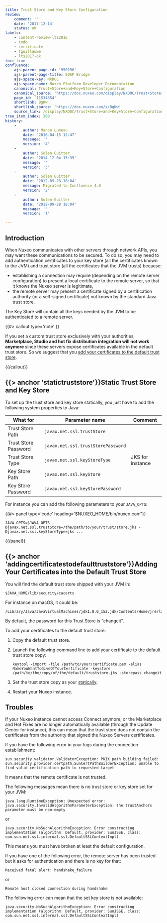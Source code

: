 ```yaml
---
title: Trust Store and Key Store Configuration
review:
    comment: ''
    date: '2017-12-14'
    status: ok
labels:
    - content-review-lts2016
    - todo
    - certificate
    - fguillaume
    - lts2017-ok
toc: true
confluence:
    ajs-parent-page-id: '950296'
    ajs-parent-page-title: SOAP Bridge
    ajs-space-key: NXDOC
    ajs-space-name: Nuxeo Platform Developer Documentation
    canonical: Trust+Store+and+Key+Store+Configuration
    canonical_source: 'https://doc.nuxeo.com/display/NXDOC/Trust+Store+and+Key+Store+Configuration'
    page_id: '11534854'
    shortlink: BgKw
    shortlink_source: 'https://doc.nuxeo.com/x/BgKw'
    source_link: /display/NXDOC/Trust+Store+and+Key+Store+Configuration
tree_item_index: 300
history:
    -
        author: Manon Lumeau
        date: '2016-04-15 12:47'
        message: ''
        version: '4'
    -
        author: Solen Guitter
        date: '2014-12-04 15:39'
        message: ''
        version: '3'
    -
        author: Solen Guitter
        date: '2012-09-28 18:04'
        message: Migrated to Confluence 4.0
        version: '2'
    -
        author: Solen Guitter
        date: '2012-09-28 18:04'
        message: ''
        version: '1'

---
```

## Introduction

When Nuxeo communicates with other servers through network APIs, you may want these communications to be secured. To do so, you may need to add authentication certificates to your key store (all the certificates known to the JVM) and trust store (all the certificates that the JVM trusts) because:

*   establishing a connection may require (depending on the remote server configuration) to present a local certificate to the remote server, so that it knows the Nuxeo server is legitimate,
*   the remote server may present a certificate signed by a certification authority (or a self-signed certificate) not known by the standard Java trust store.

The Key Store will contain all the keys needed by the JVM to be authenticated to a remote server.

{{#> callout type='note' }}

If you set a custom trust store exclusively with your authorities, **Marketplace, Studio and hot fix distribution integration will not work anymore** since these servers expose certificates available in the default trust store. So we suggest that you [add your certificates to the default trust store](#addingcertificatestodefaulttruststore).

{{/callout}}

## {{> anchor 'statictruststore'}}Static Trust Store and Key Store

To set up the trust store and key store statically, you just have to add the following system properties to Java:

| What for | Parameter name | Comment |
| --- | --- | --- |
| Trust Store Path | `javax.net.ssl.trustStore` | |
| Trust Store Password | `javax.net.ssl.trustStorePassword` | |
| Trust Store Type | `javax.net.ssl.keyStoreType` | JKS for instance |
| Key Store Path | `javax.net.ssl.keyStore` | |
| Key Store Password | `javax.net.ssl.keyStorePassword` | &nbsp; |

For instance you can add the following parameters to your `JAVA_OPTS`:

{{#> panel type='code' heading='$NUXEO_HOME/bin/nuxeo.conf'}}

```
JAVA_OPTS=$JAVA_OPTS -Djavax.net.ssl.trustStore=/the/path/to/your/trust/store.jks -Djavax.net.ssl.keyStoreType=jks ...
```

{{/panel}}


## {{> anchor 'addingcertificatestodefaulttruststore'}}Adding Your Certificates into the Default Trust Store

You will find the default trust store shipped with your JVM in:
```
$JAVA_HOME/lib/security/cacerts
```
For instance on macOS, it could be:
```
/Library/Java/JavaVirtualMachines/jdk1.8.0_152.jdk/Contents/Home/jre/lib/security/cacerts
```

By default, the password for this Trust Store is "changeit".

To add your certificates to the default trust store:

1.  Copy the default trust store.
2.  Launch the following command line to add your certificate to the default trust store copy:
    ```
    keytool -import -file /path/to/your/certificate.pem -alias NameYouWantToGiveOfYourCertificate -keystore /path/to/the/copy/of/the/default/truststore.jks -storepass changeit
    ```

3.  Set the trust store copy as your [statically](#statictruststore).
4.  Restart your Nuxeo instance.

## Troubles

If your Nuxeo instance cannot access Connect anymore, or the Marketplace and Hot Fixes are no longer automatically available (through the Update Center for instance), this can mean that the trust store does not contain the certificates from the authority that signed the Nuxeo Servers certificates.

If you have the following error in your logs during the connection establishment:

```
sun.security.validator.ValidatorException: PKIX path building failed: sun.security.provider.certpath.SunCertPathBuilderException: unable to find valid certification path to requested target

```

It means that the remote certificate is not trusted.

The following messages mean there is no trust store or key store set for your JVM:

```
java.lang.RuntimeException: Unexpected error: java.security.InvalidAlgorithmParameterException: the trustAnchors parameter must be non-empty

```

or

```
java.security.NoSuchAlgorithmException: Error constructing implementation (algorithm: Default, provider: SunJSSE, class: com.sun.net.ssl.internal.ssl.DefaultSSLContextImpl)

```

This means you must have broken at least the default configuration.

If you have one of the following error, the remote server has been trusted but it asks for authentication and there is no key for that:

```
Received fatal alert: handshake_failure

```

or

```
Remote host closed connection during handshake

```

The following error can mean that the set key store is not available:

```
java.security.NoSuchAlgorithmException: Error constructing implementation (algorithm: Default, provider: SunJSSE, class: com.sun.net.ssl.internal.ssl.DefaultSSLContextImpl)

```
